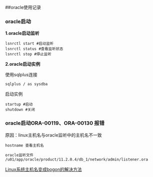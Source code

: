 ##oracle使用记录

### oracle启动

**1.oracle启动监听**

	lsnrctl start #启动监听
	lsnrctl status #查看监听状态
	lsnrctl stop #停止监听

**2.oracle启动实例**

使用sqlplus连接

	sqlplus / as sysdba
启动实例
	
	startup #启动
	shutdown #关闭


### oracle启动ORA-00119、ORA-00130 报错

原因：linux主机名与oracle监听中的主机名不一致

	hostname 查看主机名
	
	oracle监听文件
	/u01/app/oracle/product/11.2.0.4/db_1/network/admin/listener.ora

[Linux系统主机名变成bogon的解决方法](https://blog.csdn.net/ttxsely/article/details/78252685)

	